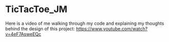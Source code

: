 # TicTacToe_JM

Here is a video of me walking through my code and explaining my thoughts behind the design of this project: https://www.youtube.com/watch?v=4eF7AsweEQc
